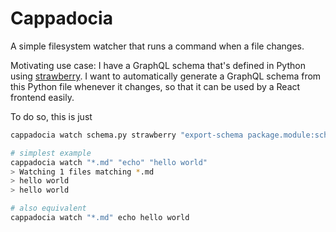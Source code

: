 # Cappadocia

A simple filesystem watcher that runs a command when a file changes.

Motivating use case: I have a GraphQL schema that's defined in Python using [strawberry](https://strawberry.rocks). I want to automatically generate a GraphQL schema from this Python file whenever it changes, so that it can be used by a React frontend easily.

To do so, this is just


```bash
cappadocia watch schema.py strawberry "export-schema package.module:schema > schema.graphql"

# simplest example
cappadocia watch "*.md" "echo" "hello world"
> Watching 1 files matching *.md
> hello world
> hello world

# also equivalent
cappadocia watch "*.md" echo hello world
```